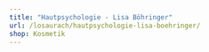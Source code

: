```yaml
---
title: "Hautpsychologie - Lisa Böhringer"
url: /losaurach/hautpsychologie-lisa-boehringer/
shop: Kosmetik
---
```

